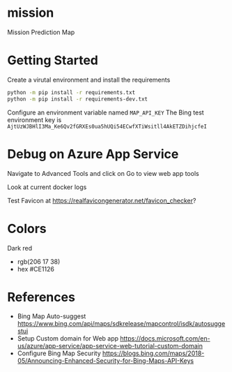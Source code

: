 # mission
Mission Prediction Map


# Getting Started

Create a virutal environment and install the requirements

```bash
python -m pip install -r requirements.txt
python -m pip install -r requirements-dev.txt
```

Configure an environment variable named `MAP_API_KEY` 
The Bing test environment key is `AjtUzWJBHlI3Ma_Ke6Qv2fGRXEs0ua5hUQi54ECwfXTiWsitll4AkETZDihjcfeI`

# Debug on Azure App Service

Navigate to Advanced Tools and click on Go to view web app tools 

Look at current docker logs

Test Favicon at https://realfavicongenerator.net/favicon_checker?

# Colors

Dark red 

 - rgb(206  17  38)
 - hex #CE1126

# References
- Bing Map Auto-suggest https://www.bing.com/api/maps/sdkrelease/mapcontrol/isdk/autosuggestui
- Setup Custom domain for Web app https://docs.microsoft.com/en-us/azure/app-service/app-service-web-tutorial-custom-domain
- Configure Bing Map Security https://blogs.bing.com/maps/2018-05/Announcing-Enhanced-Security-for-Bing-Maps-API-Keys
